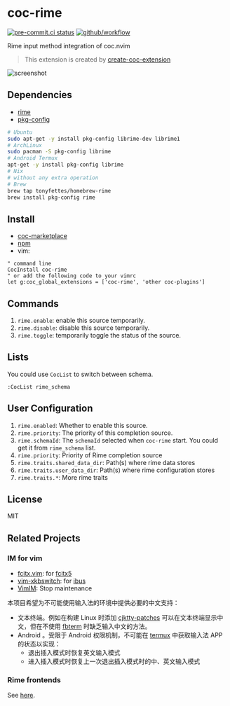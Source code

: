 # coc-rime

[![pre-commit.ci status](https://results.pre-commit.ci/badge/github/tonyfettes/coc-rime/master.svg)](https://results.pre-commit.ci/latest/github/tonyfettes/coc-rime/master)
[![github/workflow](https://github.com/tonyfettes/coc-rime/actions/workflows/main.yml/badge.svg)](https://github.com/tonyfettes/coc-rime/actions)

Rime input method integration of coc.nvim

> This extension is created by [create-coc-extension](https://github.com/fannheyward/create-coc-extension)

![screenshot](https://user-images.githubusercontent.com/29998228/111900984-6c20ef00-8a70-11eb-9920-4d9da5102a48.gif)

## Dependencies

- [rime](https://rime.im/)
- [pkg-config](http://pkg-config.freedesktop.org/)

```sh
# Ubuntu
sudo apt-get -y install pkg-config librime-dev librime1
# ArchLinux
sudo pacman -S pkg-config librime
# Android Termux
apt-get -y install pkg-config librime
# Nix
# without any extra operation
# Brew
brew tap tonyfettes/homebrew-rime
brew install pkg-config rime
```

## Install

- [coc-marketplace](https://github.com/fannheyward/coc-marketplace)
- [npm](https://www.npmjs.com/package/coc-rime)
- vim:

```vim
" command line
CocInstall coc-rime
" or add the following code to your vimrc
let g:coc_global_extensions = ['coc-rime', 'other coc-plugins']
```

## Commands

1. `rime.enable`: enable this source temporarily.
2. `rime.disable`: disable this source temporarily.
3. `rime.toggle`: temporarily toggle the status of the source.

## Lists

You could use `CocList` to switch between schema.

```vim
:CocList rime_schema
```

## User Configuration

1. `rime.enabled`: Whether to enable this source.
2. `rime.priority`: The priority of this completion source.
3. `rime.schemaId`: The `schemaId` selected when `coc-rime` start.
   You could get it from `rime_schema` list.
4. `rime.priority`: Priority of Rime completion source
5. `rime.traits.shared_data_dir`: Path(s) where rime data stores
6. `rime.traits.user_data_dir`: Path(s) where rime configuration stores
7. `rime.traits.*`: More rime traits

## License

MIT

## Related Projects

### IM for vim

- [fcitx.vim](https://github.com/lilydjwg/fcitx.vim): for [fcitx5](https://github.com/fcitx/fcitx5)
- [vim-xkbswitch](https://github.com/lyokha/vim-xkbswitch): for [ibus](https://github.com/ibus/ibus)
- [VimIM](https://github.com/vim-scripts/VimIM): Stop maintenance

本项目希望为不可能使用输入法的环境中提供必要的中文支持：

- 文本终端。例如在构建 Linux 时添加
  [cjktty-patches](https://github.com/zhmars/cjktty-patches)
  可以在文本终端显示中文，但在不使用 [fbterm](https://github.com/sfzhi/fbterm)
  时缺乏输入中文的方法。
- Android 。受限于 Android 权限机制，不可能在
  [termux](https://github.com/termux/termux-app) 中获取输入法 APP
  的状态以实现：
  - 退出插入模式时恢复英文输入模式
  - 进入插入模式时恢复上一次退出插入模式时的中、英文输入模式

### Rime frontends

See [here](https://github.com/osfans/trime/wiki/Rime%E5%89%8D%E7%AB%AF%E6%B1%87%E6%80%BB).
